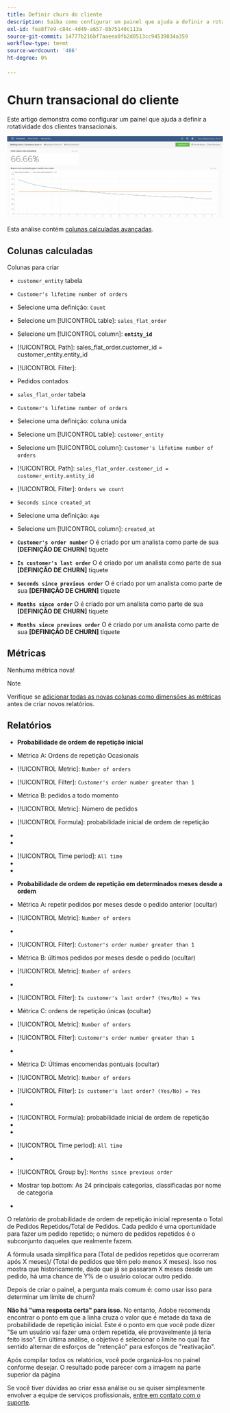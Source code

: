 ```yaml
---
title: Definir churn do cliente
description: Saiba como configurar um painel que ajuda a definir a rotatividade para seus clientes transacionais.
exl-id: fea8f7e9-c84c-4d49-a657-8b75140c113a
source-git-commit: 14777b216bf7aaeea0fb2d0513cc94539034a359
workflow-type: tm+mt
source-wordcount: '486'
ht-degree: 0%

---
```


# Churn transacional do cliente

Este artigo demonstra como configurar um painel que ajuda a definir a rotatividade dos clientes transacionais.

![](../../assets/churn-deashboard.png)

Esta análise contém [colunas calculadas avançadas](../data-warehouse-mgr/adv-calc-columns.md).

## Colunas calculadas

Colunas para criar

* `customer_entity` tabela
* `Customer's lifetime number of orders`
* Selecione uma definição: `Count`
* Selecione um [!UICONTROL table]: `sales_flat_order`
* Selecione um [!UICONTROL column]: **`entity_id`**
* [!UICONTROL Path]: sales_flat_order.customer_id = customer_entity.entity_id
* [!UICONTROL Filter]:
* Pedidos contados

* `sales_flat_order` tabela
* `Customer's lifetime number of orders`
* Selecione uma definição: coluna unida
* Selecione um [!UICONTROL table]: `customer_entity`
* Selecione um [!UICONTROL column]: `Customer's lifetime number of orders`
* [!UICONTROL Path]: `sales_flat_order.customer_id = customer_entity.entity_id`
* [!UICONTROL Filter]: `Orders we count`

* `Seconds since created_at`
* Selecione uma definição: `Age`
* Selecione um [!UICONTROL column]: `created_at`

* **`Customer's order number`** O é criado por um analista como parte de sua **[DEFINIÇÃO DE CHURN]** tíquete
* **`Is customer's last order`** O é criado por um analista como parte de sua **[DEFINIÇÃO DE CHURN]** tíquete
* **`Seconds since previous order`** O é criado por um analista como parte de sua **[DEFINIÇÃO DE CHURN]** tíquete
* **`Months since order`** O é criado por um analista como parte de sua **[DEFINIÇÃO DE CHURN]** tíquete
* **`Months since previous order`** O é criado por um analista como parte de sua **[DEFINIÇÃO DE CHURN]** tíquete

## Métricas

Nenhuma métrica nova!

>[!NOTE]
>
>Verifique se [adicionar todas as novas colunas como dimensões às métricas](../data-warehouse-mgr/manage-data-dimensions-metrics.md) antes de criar novos relatórios.

## Relatórios

* **Probabilidade de ordem de repetição inicial**
* Métrica A: Ordens de repetição Ocasionais
* [!UICONTROL Metric]: `Number of orders`
* [!UICONTROL Filter]: `Customer's order number greater than 1`

* Métrica B: pedidos a todo momento
* [!UICONTROL Metric]: Número de pedidos

* [!UICONTROL Formula]: probabilidade inicial de ordem de repetição
* 
   [!UICONTROL Fórmula]: `A/B`
* 

   [!UICONTROL Format]: `Percent`

* [!UICONTROL Time period]: `All time`
* 
   [!UICONTROL Interval]: `None`
* 

   [!UICONTROL Chart type]: `Scalar`

* **Probabilidade de ordem de repetição em determinados meses desde a ordem**
* Métrica A: repetir pedidos por meses desde o pedido anterior (ocultar)
* [!UICONTROL Metric]: `Number of orders`
* 
   [!UICONTROL Perspective]: `Cumulative`
* [!UICONTROL Filter]: `Customer's order number greater than 1`

* Métrica B: últimos pedidos por meses desde o pedido (ocultar)
* [!UICONTROL Metric]: `Number of orders`
* 
   [!UICONTROL Perspective]: `Cumulative`
* [!UICONTROL Filter]: `Is customer's last order? (Yes/No) = Yes`

* Métrica C: ordens de repetição únicas (ocultar)
* [!UICONTROL Metric]: `Number of orders`
* [!UICONTROL Filter]: `Customer's order number greater than 1`

* 

   [!UICONTROL Agrupar por]: `Independent`

* Métrica D: Últimas encomendas pontuais (ocultar)
* [!UICONTROL Metric]: `Number of orders`
* [!UICONTROL Filter]: `Is customer's last order? (Yes/No) = Yes`

* 

   [!UICONTROL Agrupar por]: `Independent`

* [!UICONTROL Formula]: probabilidade inicial de ordem de repetição
* 
   [!UICONTROL Fórmula]: `(C-A)/(C+D-A-B)`
* 

   [!UICONTROL Format]: `Percent`

* [!UICONTROL Time period]: `All time`
* 
   [!UICONTROL Interval]: `None`
* [!UICONTROL Group by]: `Months since previous order`
* Mostrar top.bottom: As 24 principais categorias, classificadas por nome de categoria

* 

   [!UICONTROL Chart type]: `Line`

O relatório de probabilidade de ordem de repetição inicial representa o Total de Pedidos Repetidos/Total de Pedidos. Cada pedido é uma oportunidade para fazer um pedido repetido; o número de pedidos repetidos é o subconjunto daqueles que realmente fazem.

A fórmula usada simplifica para (Total de pedidos repetidos que ocorreram após X meses)/ (Total de pedidos que têm pelo menos X meses). Isso nos mostra que historicamente, dado que já se passaram X meses desde um pedido, há uma chance de Y% de o usuário colocar outro pedido.

Depois de criar o painel, a pergunta mais comum é: como usar isso para determinar um limite de churn?

**Não há &quot;uma resposta certa&quot; para isso.** No entanto, Adobe recomenda encontrar o ponto em que a linha cruza o valor que é metade da taxa de probabilidade de repetição inicial. Este é o ponto em que você pode dizer &quot;Se um usuário vai fazer uma ordem repetida, ele provavelmente já teria feito isso&quot;. Em última análise, o objetivo é selecionar o limite no qual faz sentido alternar de esforços de &quot;retenção&quot; para esforços de &quot;reativação&quot;.

Após compilar todos os relatórios, você pode organizá-los no painel conforme desejar. O resultado pode parecer com a imagem na parte superior da página

Se você tiver dúvidas ao criar essa análise ou se quiser simplesmente envolver a equipe de serviços profissionais, [entre em contato com o suporte](https://experienceleague.adobe.com/docs/commerce-knowledge-base/kb/troubleshooting/miscellaneous/mbi-service-policies.html?lang=en).
